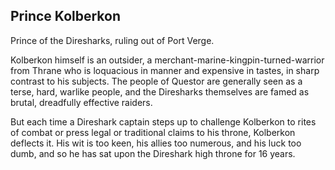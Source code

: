 ## Prince Kolberkon

Prince of the Diresharks, ruling out of Port Verge.

Kolberkon himself is an outsider, a merchant-marine-kingpin-turned-warrior from Thrane who is loquacious in manner and expensive in tastes, in sharp contrast to his subjects. The people of Questor are generally seen as a terse, hard, warlike people, and the Diresharks themselves are famed as brutal, dreadfully effective raiders.

But each time a Direshark captain steps up to challenge Kolberkon to rites of combat or press legal or traditional claims to his throne, Kolberkon deflects it. His wit is too keen, his allies too numerous, and his luck too dumb, and so he has sat upon the Direshark high throne for 16 years.

